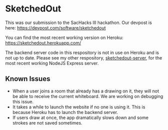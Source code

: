 # SketchedOut

This was our submission to the SacHacks III hackathon. Our devpost is here: https://devpost.com/software/sketchedout

You can find the most recent working version on Heroku: https://sketchedout.herokuapp.com/

The backend server code in this respository is not in use on Heroku and is not up to date. Please see my other respository, [sketchedout-server](https://github.com/vu-dylan/sketchedout-server), for the most recent working NodeJS Express server.

## Known Issues
* When a user joins a room that already has a drawing on it, they will not be able to receive the current whiteboard. We are working on debugging this issue.
* It takes a while to launch the website if no one is using it. This is because Heroku has to launch the backend server.
* If users draw at once, the app dramatically slows down and some strokes are not saved sometimes.
